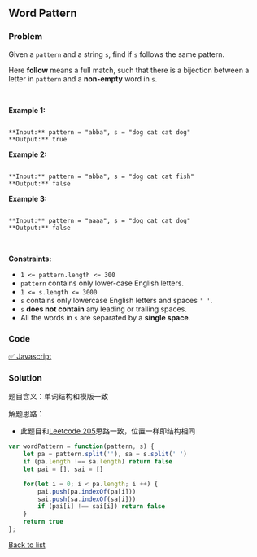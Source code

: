 Word Pattern
---
### Problem
Given a `pattern` and a string `s`, find if `s` follows the same pattern.


Here **follow** means a full match, such that there is a bijection between a letter in `pattern` and a **non-empty** word in `s`.


 


**Example 1:**



```

**Input:** pattern = "abba", s = "dog cat cat dog"
**Output:** true

```

**Example 2:**



```

**Input:** pattern = "abba", s = "dog cat cat fish"
**Output:** false

```

**Example 3:**



```

**Input:** pattern = "aaaa", s = "dog cat cat dog"
**Output:** false

```

 


**Constraints:**


* `1 <= pattern.length <= 300`
* `pattern` contains only lower-case English letters.
* `1 <= s.length <= 3000`
* `s` contains only lowercase English letters and spaces `' '`.
* `s` **does not contain** any leading or trailing spaces.
* All the words in `s` are separated by a **single space**.

### Code
[✅ Javascript](./solution.js)
### Solution
题目含义：单词结构和模版一致

解题思路：
- 此题目和[Leetcode 205](../205.isomorphic-strings/README.md)思路一致，位置一样即结构相同

```javascript
var wordPattern = function(pattern, s) {
    let pa = pattern.split(''), sa = s.split(' ')
    if (pa.length !== sa.length) return false
    let pai = [], sai = []

    for(let i = 0; i < pa.length; i ++) {
        pai.push(pa.indexOf(pa[i]))
        sai.push(sa.indexOf(sa[i]))
        if (pai[i] !== sai[i]) return false
    }
    return true
};
```

[Back to list](../README.md)